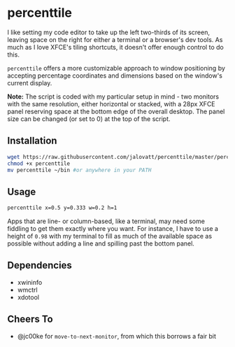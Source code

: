 # percenttile

I like setting my code editor to take up the left two-thirds of its screen, leaving space on the right for either a terminal or a browser's dev tools. As much as I love XFCE's tiling shortcuts, it doesn't offer enough control to do this.

`percenttile` offers a more customizable approach to window positioning by accepting percentage coordinates and dimensions based on the window's current display.

**Note:** The script is coded with my particular setup in mind - two monitors with the same resolution, either horizontal or stacked, with a 28px XFCE panel reserving space at the bottom edge of the overall desktop. The panel size can be changed (or set to 0) at the top of the script.

## Installation

```sh
wget https://raw.githubusercontent.com/jalovatt/percenttile/master/percenttile
chmod +x percenttile
mv percenttile ~/bin #or anywhere in your PATH
```

## Usage

```sh
percenttile x=0.5 y=0.333 w=0.2 h=1
```

Apps that are line- or column-based, like a terminal, may need some fiddling to get them exactly where you want. For instance, I have to use a height of `0.98` with my terminal to fill as much of the available space as possible without adding a line and spilling past the bottom panel.

## Dependencies

- xwininfo
- wmctrl
- xdotool

## Cheers To

- @jc00ke for `move-to-next-monitor`, from which this borrows a fair bit
